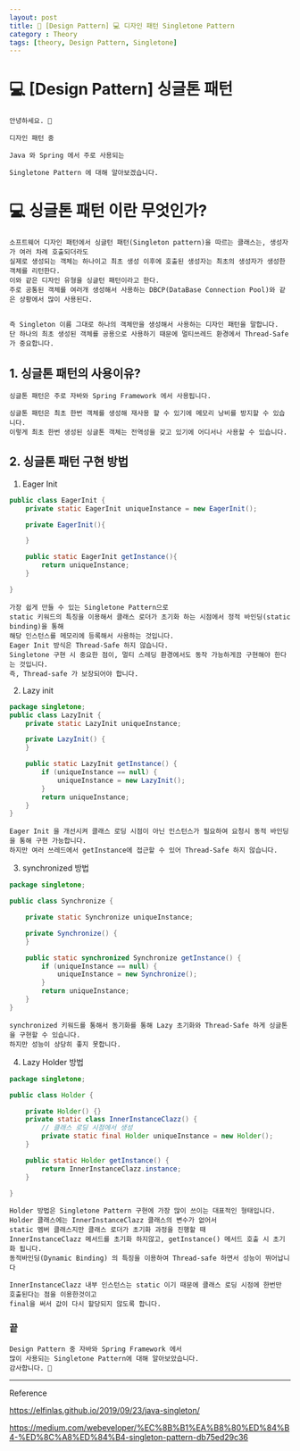 ```yaml
---
layout: post
title: 📖 [Design Pattern] 💻 디자인 패턴 Singletone Pattern
category : Theory
tags: [theory, Design Pattern, Singletone]
---
```


# 💻 [Design Pattern] 싱글톤 패턴

    안녕하세요. 👋
    
    디자인 패턴 중
    
    Java 와 Spring 에서 주로 사용되는
    
    Singletone Pattern 에 대해 알아보겠습니다.

# 💻 싱글톤 패턴 이란 무엇인가?
    
    소프트웨어 디자인 패턴에서 싱글턴 패턴(Singleton pattern)을 따르는 클래스는, 생성자가 여러 차례 호출되더라도
    실제로 생성되는 객체는 하나이고 최초 생성 이후에 호출된 생성자는 최초의 생성자가 생성한 객체를 리턴한다.
    이와 같은 디자인 유형을 싱글턴 패턴이라고 한다.
    주로 공통된 객체를 여러개 생성해서 사용하는 DBCP(DataBase Connection Pool)와 같은 상황에서 많이 사용된다.
    
    
    즉 Singleton 이름 그대로 하나의 객체만을 생성해서 사용하는 디자인 패턴을 말합니다.
    단 하나의 최초 생성된 객체를 공용으로 사용하기 때문에 멀티쓰레드 환경에서 Thread-Safe 가 중요합니다.

## 1. 싱글톤 패턴의 사용이유?
    
    싱글톤 패턴은 주로 자바와 Spring Framework 에서 사용됩니다.
    
    싱글톤 패턴은 최초 한번 객체를 생성해 재사용 할 수 있기에 메모리 낭비를 방지할 수 있습니다.
    이렇게 최초 한번 생성된 싱글톤 객체는 전역성을 갖고 있기에 어디서나 사용할 수 있습니다.

## 2. 싱글톤 패턴 구현 방법

1) Eager Init
```java
public class EagerInit {
    private static EagerInit uniqueInstance = new EagerInit();

    private EagerInit(){

    }

    public static EagerInit getInstance(){
        return uniqueInstance;
    }

}
```
    가장 쉽게 만들 수 있는 Singletone Pattern으로 
    static 키워드의 특징을 이용해서 클래스 로더가 초기화 하는 시점에서 정적 바인딩(static binding)을 통해
    해당 인스턴스를 메모리에 등록해서 사용하는 것입니다.
    Eager Init 방식은 Thread-Safe 하지 않습니다.
    Singletone 구현 시 중요한 점이, 멀티 스레딩 환경에서도 동작 가능하게끔 구현해야 한다는 것입니다.
    즉, Thread-safe 가 보장되어야 합니다.
2) Lazy init

```java
package singletone;
public class LazyInit {
    private static LazyInit uniqueInstance;

    private LazyInit() {
    }

    public static LazyInit getInstance() {
        if (uniqueInstance == null) {
            uniqueInstance = new LazyInit();
        }
        return uniqueInstance;
    }
}
```
    Eager Init 을 개선시켜 클래스 로딩 시점이 아닌 인스턴스가 필요하여 요청시 동적 바인딩을 통해 구현 가능합니다.
    하지만 여러 쓰레드에서 getInstance에 접근할 수 있어 Thread-Safe 하지 않습니다.
                    
3) synchronized 방법 

```java
package singletone;

public class Synchronize {

    private static Synchronize uniqueInstance;

    private Synchronize() {
    }

    public static synchronized Synchronize getInstance() {
        if (uniqueInstance == null) {
            uniqueInstance = new Synchronize();
        }
        return uniqueInstance;
    }
}

```
    synchronized 키워드를 통해서 동기화를 통해 Lazy 초기화와 Thread-Safe 하게 싱글톤을 구현할 수 있습니다.
    하지만 성능이 상당히 좋지 못합니다.

4) Lazy Holder 방법

```java
package singletone;

public class Holder {

    private Holder() {}
    private static class InnerInstanceClazz() {
        // 클래스 로딩 시점에서 생성
        private static final Holder uniqueInstance = new Holder();
    }

    public static Holder getInstance() {
        return InnerInstanceClazz.instance;
    }

}
```
    Holder 방법은 Singletone Pattern 구현에 가장 많이 쓰이는 대표적인 형태입니다.
    Holder 클래스에는 InnerInstanceClazz 클래스의 변수가 없어서
    static 멤버 클래스지만 클래스 로더가 초기화 과정을 진행할 때
    InnerInstanceClazz 메서드를 초기화 하지않고, getInstance() 메서드 호출 시 초기화 됩니다.
    동적바인딩(Dynamic Binding) 의 특징을 이용하여 Thread-safe 하면서 성능이 뛰어납니다
    
    InnerInstanceClazz 내부 인스턴스는 static 이기 때문에 클래스 로딩 시점에 한번만 호출된다는 점을 이용한것이고
    final을 써서 값이 다시 할당되지 않도록 합니다.
    
### 끝

    Design Pattern 중 자바와 Spring Framework 에서
    많이 사용되는 Singletone Pattern에 대해 알아보았습니다.
    감사합니다. 🙏
    

-------------------------------------------------

Reference

https://elfinlas.github.io/2019/09/23/java-singleton/

https://medium.com/webeveloper/%EC%8B%B1%EA%B8%80%ED%84%B4-%ED%8C%A8%ED%84%B4-singleton-pattern-db75ed29c36

